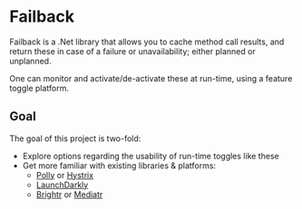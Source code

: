 # Failback

Failback is a .Net library that allows you to cache method call results, and return these  in case of 
a failure or unavailability; either planned or unplanned.

One can monitor and activate/de-activate these at run-time, using a feature toggle platform.

## Goal

The goal of this project is two-fold:

- Explore options regarding the usability of run-time toggles like these
- Get more familiar with existing libraries & platforms:
  - [Polly]() or [Hystrix]()
  - [LaunchDarkly]()
  - [Brightr]() or [Mediatr]()
